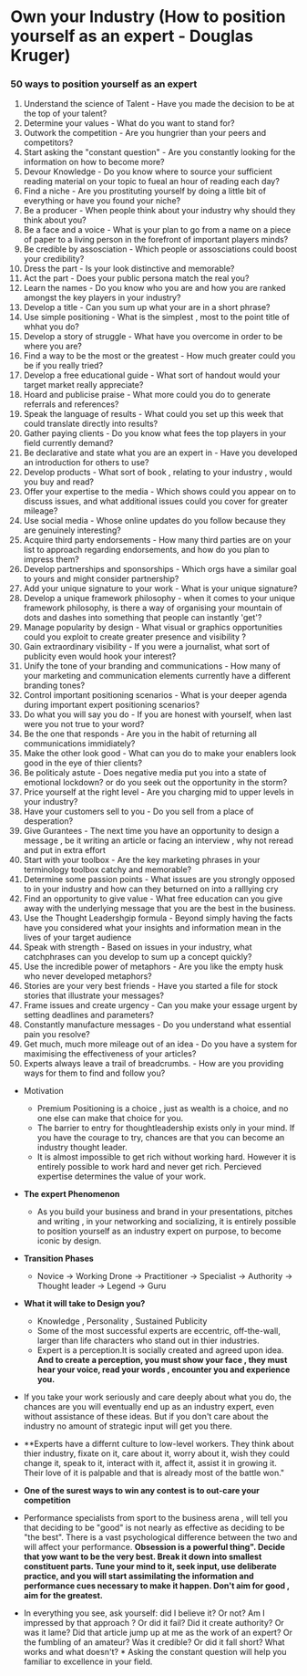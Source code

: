 # Own your Industry (How to position yourself as an expert - Douglas Kruger)

### 50 ways to position yourself as an expert 
1. Understand the science of Talent - Have you made the decision to be at the top of your talent?
2. Determine your values - What do you want to stand for?
3. Outwork the competition - Are you hungrier than your peers and competitors?
4. Start asking the "constant question" - Are you constantly looking for the information on how to become more?
5. Devour Knowledge - Do you know where to source your sufficient reading material on your topic to fueal an hour of reading each day?
6. Find a niche - Are you prostituting yourself by doing a little bit of everything or have you found your niche?
7. Be a producer - When people think about your industry why should they think about you?
8. Be a face and a voice - What is your plan to go from a name on a piece of paper to a living person in the forefront of important players minds?
9. Be credible by assosciation - Which people or assosciations could boost your credibility?
10. Dress the part - Is your look distinctive and memorable?
11. Act the part - Does your public persona match the real you?
12. Learn the names - Do you know who you are and how you are ranked amongst the key players in your industry?
13. Develop a title - Can you sum up what your are in a short phrase?
14. Use simple positioning - What is the simplest , most to the point title of whhat you do?
15. Develop a story of struggle - What have you overcome in order to be where you are?
16. Find a way to be the most or the greatest - How much greater could you be if you really tried?
17. Develop a free educational guide - What sort of handout would your target market really appreciate?
18. Hoard and publicise praise - What more could you do to generate referrals and references?
19. Speak the language of results - What could you set up this week that could translate directly into results?
20. Gather paying clients - Do you know what fees the top players in your field currently demand?
21. Be declarative and state what you are an expert in - Have you developed an introduction for others to use?
22. Develop products - What sort of book , relating to your industry , would you buy and read?
23. Offer your expertise to the media - Which shows could you appear on to discuss issues, and what additional issues could you cover for greater mileage?
24. Use social media - Whose online updates do you follow because they are genuinely interesting?
25. Acquire third party endorsements - How many third parties are on your list to approach regarding endorsements, and how do you plan to impress them?
26. Develop partnerships and sponsorships - Which orgs have a similar goal to yours and might consider partnership?
27. Add your unique signature to your work - What is your unique signature?
28. Develop a unique framework philosophy - when it comes to your unique framework philosophy, is there a way of organising your mountain of dots and dashes into something that people can instantly 'get'?
29. Manage popularity by design - What visual or graphics opportunities could you exploit to create greater presence and visibility ?
30. Gain extraordinary visibility - If you were a journalist, what sort of publicity even would hook your interest?
31. Unify the tone of your branding and communications - How many of your marketing and communication elements currently have a different branding tones?
32. Control important positioning scenarios - What is your deeper agenda during important expert positioning scenarios?
33. Do what you will say you do - If you are honest with yourself, when last were you not true to your word?
34. Be the one that responds - Are you in the habit of returning all communications immidiately?
35. Make the other look good - What can you do to make your enablers look good in the eye of thier clients?
36. Be politicaly astute - Does negative media put you into a state of emotional lockdown? or do you seek out the opportunity in the storm?
37. Price yourself at the right level - Are you charging mid to upper levels in your industry? 
38. Have your customers sell to you - Do you sell from a place of desperation? 
39. Give Gurantees - The next time you have an opportunity to design a message , be it writing an article or facing an interview , why not reread and put in extra effort
40. Start with your toolbox - Are the key marketing phrases in your terminology toolbox catchy and memorable?
41. Determine some passion points - What issues are you strongly opposed to in your industry and how can they beturned on into a ralllying cry
42. Find an opportunity to give value - What free education can you give away with the underlying message that you are the best in the business.
43. Use the Thought Leadershgip formula - Beyond simply having the facts have you considered what your insights and information mean in the lives of your target audience
44. Speak with strength - Based on issues in your industry, what catchphrases can you develop to sum up a concept quickly?
45. Use the incredible power of metaphors - Are you like the empty husk who never developed metaphors?
46. Stories are your very best friends - Have you started a file for stock stories that illustrate your messages?
47. Frame issues and create urgency - Can you make your essage urgent by setting deadlines and parameters?
48. Constantly manufacture messages - Do you understand what essential pain you resolve?
49. Get much, much more mileage out of an idea - Do you have a system for maximising the effectiveness of your articles?
50. Experts always leave a trail of breadcrumbs. - How are you providing ways for them to find and follow you?

* Motivation
    * Premium Positioning is a choice , just as wealth is a choice, and no one else can make that choice for you.
    * The barrier to entry for thoughtleadership exists only in your mind. If you have the courage to try, chances are that you can become an industry thought leader.
    * It is almost impossible to get rich without working hard. However it is entirely possible to work hard and never get rich. Percieved expertise determines the value of your work.

* **The expert Phenomenon**
    * As you build your business and brand in your presentations, pitches and writing , in your networking and socializing, it is entirely possible to position yourself as an industry expert on purpose, to become iconic by design.   

* **Transition Phases**
    * Novice -> Working Drone -> Practitioner -> Specialist -> Authority -> Thought leader -> Legend -> Guru
* **What it will take to Design you?**
    * Knowledge , Personality , Sustained Publicity
    * Some of the most successful experts are eccentric, off-the-wall, larger than life characters who stand out in thier industries.
    * Expert is a perception.It is socially created and agreed upon idea. **And to create a perception, you must show your face , they must hear your voice, read your words , encounter you and experience you.**

* If you take your work seriously and care deeply about what you do, the chances are you will eventually end up as an industry expert, even without assistance of these ideas. But if you don't care about the industry no amount of strategic input will get you there.

* **Experts have a differnt culture to low-level workers. They think about thier industry, fixate on it, care about it, worry about it, wish they could change it, speak to it, interact with it, affect it, assist it in growing it. Their love of it is palpable and that is already most of the battle won."

* **One of the surest ways to win any contest is to out-care your competition**

* Performance specialists from sport to the business arena , will tell you that deciding to be "good" is not nearly as effective as deciding to be "the best". There is a vast psychological difference between the two and will affect your performance. **Obsession is a powerful thing". Decide that yow want to be the very best. Break it down into smallest constituent parts. Tune your mind to it, seek input, use deliberate practice, and you will start assimilating the information and performance cues necessary to make it happen. Don't aim for good , aim for the greatest.**

* In everything you see, ask yourself: did I believe it? Or not? Am I impressed by that approach ? Or did it fail? Did it create authority? Or was it lame? Did that article jump up at me as the work of an expert? Or the fumbling of an amateur? Was it credible? Or did it fall short? What works and what doesn't?
      * Asking the constant question will help you familiar to excellence in your field. 
